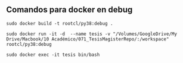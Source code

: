 ## Comandos para docker en debug

```
sudo docker build -t rootcl/py38:debug .

sudo docker run -it -d  --name tesis -v "/Volumes/GoogleDrive/My Drive/Macbook/10 Académico/071_TesisMagisterRepo/:/workspace" rootcl/py38:debug 

sudo docker exec -it tesis bin/bash

```